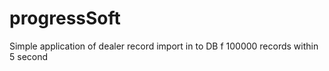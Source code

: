 # progressSoft
Simple application of dealer record import in to DB f 100000 records within 5 second 
